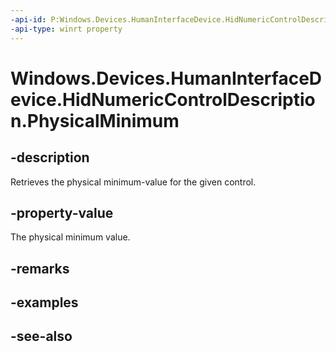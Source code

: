 ```yaml
---
-api-id: P:Windows.Devices.HumanInterfaceDevice.HidNumericControlDescription.PhysicalMinimum
-api-type: winrt property
---
```


<!-- Property syntax
public int PhysicalMinimum { get; }
-->

# Windows.Devices.HumanInterfaceDevice.HidNumericControlDescription.PhysicalMinimum

## -description
Retrieves the physical minimum-value for the given control.

## -property-value
The physical minimum value.

## -remarks

## -examples

## -see-also
